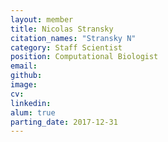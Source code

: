 ```yaml
---
layout: member
title: Nicolas Stransky
citation_names: "Stransky N"
category: Staff Scientist
position: Computational Biologist
email: 
github: 
image: 
cv:
linkedin: 
alum: true
parting_date: 2017-12-31
---
```


